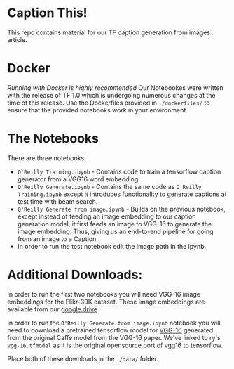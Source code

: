 # Caption This!
This repo contains material for our TF caption generation from images article.

# Docker
*Running with Docker is highly recommended*
Our Notebookes were written with the release of TF 1.0 which is undergoing numerous changes at the time of this release. Use the Dockerfiles provided in `./dockerfiles/` to ensure that the provided notebooks work in your environment.


# The Notebooks
There are three notebooks:
* `O'Reilly Training.ipynb` - Contains code to train a tensorflow caption generator from a VGG16 word embedding.
* `O'Reilly Generate.ipynb` - Contains the same code as `O'Reilly Training.ipynb` except it introduces functionality to generate captions at test time with beam search.
* `O'Reilly Generate from image.ipynb` - Builds on the previous notebook, except instead of feeding an image embedding to our caption generation model, it first feeds an image to VGG-16 to generate the image embedding. Thus, giving us an end-to-end pipeline for going from an image to a Caption.
 * In order to run the test notebook edit the image path in the ipynb.

# Additional Downloads:
In order to run the first two notebooks you will need VGG-16 image embeddings for the Flikr-30K dataset. These image embeddings are available from our [google drive](https://drive.google.com/file/d/0B5o40yxdA9PqTnJuWGVkcFlqcG8/view?usp=sharing).

In order to run the `O'Reilly Generate from image.ipynb` notebook you will need to download a pretrained tensorflow model for [VGG-16](https://drive.google.com/file/d/0B2vTU3h54lTyaDczbFhsZFpsUGs/view?usp=sharing) generated from the original Caffe model from the VGG-16 paper. We've linked to ry's `vgg-16.tfmodel` as it is the original opensource port of vgg16 to tensorflow. 

Place both of these downloads in the `./data/` folder.
